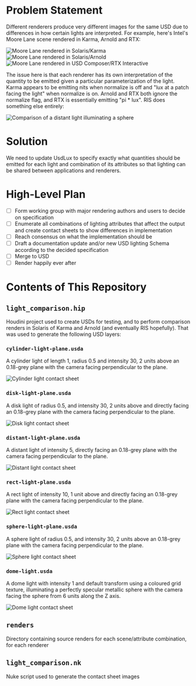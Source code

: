 # Problem Statement

Different renderers produce very different images for the same USD due to differences in how certain lights are interpreted. For example, here's Intel's Moore Lane scene rendered in Karma, Arnold and RTX:

![Moore Lane rendered in Solaris/Karma](renders/moore-lane/moore-lane_karma.jpg)
![Moore Lane rendered in Solaris/Arnold](renders/moore-lane/moore-lane_arnold.jpg)
![Moore Lane rendered in USD Composer/RTX Interactive](renders/moore-lane/moore-lane_rtx.jpg)

The issue here is that each renderer has its own interpretation of the quantity to be emitted given a particular parameterization of the light. Karma appears to be emitting nits when normalize is off and "lux at a patch facing the light" when normalize is on. Arnold and RTX both ignore the normalize flag, and RTX is essentially emitting "pi * lux". RIS does something else entirely:

![Comparison of a distant light illuminating a sphere](renders/distant_comparison.jpg)

# Solution
We need to update UsdLux to specify exactly what quantities should be emitted for each light and combination of its attributes so that lighting can be shared between applications and renderers.


# High-Level Plan
- [ ] Form working group with major rendering authors and users to decide on specification
- [ ] Enumerate all combinations of lighting attributes that affect the output and create contact sheets to show differences in implementation
- [ ] Reach consensus on what the implementation should be
- [ ] Draft a documentation update and/or new USD lighting Schema according to the decided specification
- [ ] Merge to USD
- [ ] Render happily ever after

# Contents of This Repository

## `light_comparison.hip`
Houdini project used to create USDs for testing, and to perform comparison renders in Solaris of Karma and Arnold (and eventually RIS hopefully). That was used to generate the following USD layers:

###  `cylinder-light-plane.usda` 
A cylinder light of length 1, radius 0.5 and intensity 30, 2 units above an 0.18-grey plane with the camera facing perpendicular to the plane.

![Cylinder light contact sheet](cylinder-light.jpg)

###  `disk-light-plane.usda` 
A disk light of radius 0.5, and intensity 30, 2 units above and directly facing an 0.18-grey plane with the camera facing perpendicular to the plane.

![Disk light contact sheet](disk-light.jpg)

###  `distant-light-plane.usda` 
A distant light of intensity 5, directly facing an 0.18-grey plane with the camera facing perpendicular to the plane.

![Distant light contact sheet](distant-light.jpg)

###  `rect-light-plane.usda` 
A rect light of intensity 10, 1 unit above and directly facing an 0.18-grey plane with the camera facing perpendicular to the plane.

![Rect light contact sheet](rect-light.jpg)

###  `sphere-light-plane.usda` 
A sphere light of radius 0.5, and intensity 30, 2 units above an 0.18-grey plane with the camera facing perpendicular to the plane.

![Sphere light contact sheet](sphere-light.jpg)

### `dome-light.usda`
A dome light with intensity 1 and default transform using a coloured grid texture, illuminating a perfectly specular metallic sphere with the camera facing the sphere from 6 units along the Z axis.

![Dome light contact sheet](dome-light.jpg)

## `renders`
Directory containing source renders for each scene/attribute combination, for each renderer

## `light_comparison.nk`
Nuke script used to generate the contact sheet images